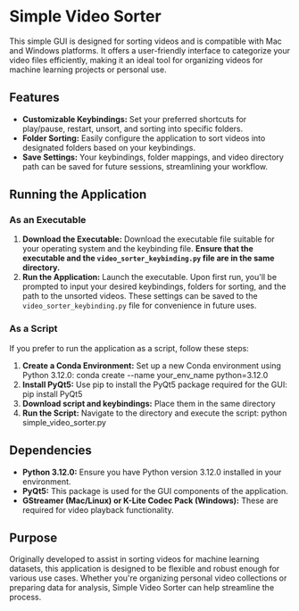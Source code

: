 # Simple Video Sorter

This simple GUI is designed for sorting videos and is compatible with Mac and Windows platforms. It offers a user-friendly interface to categorize your video files efficiently, making it an ideal tool for organizing videos for machine learning projects or personal use.

## Features

- **Customizable Keybindings:** Set your preferred shortcuts for play/pause, restart, unsort, and sorting into specific folders.
- **Folder Sorting:** Easily configure the application to sort videos into designated folders based on your keybindings.
- **Save Settings:** Your keybindings, folder mappings, and video directory path can be saved for future sessions, streamlining your workflow.

## Running the Application

### As an Executable

1. **Download the Executable:** Download the executable file suitable for your operating system and the keybinding file. **Ensure that the executable and the `video_sorter_keybinding.py` file are in the same directory.**
2. **Run the Application:** Launch the executable. Upon first run, you'll be prompted to input your desired keybindings, folders for sorting, and the path to the unsorted videos. These settings can be saved to the `video_sorter_keybinding.py` file for convenience in future uses.

### As a Script

If you prefer to run the application as a script, follow these steps:

1. **Create a Conda Environment:** Set up a new Conda environment using Python 3.12.0:
    conda create --name your_env_name python=3.12.0
2. **Install PyQt5:** Use pip to install the PyQt5 package required for the GUI:
    pip install PyQt5
3. **Download script and keybindings:** Place them in the same directory
4. **Run the Script:** Navigate to the directory and execute the script:
    python simple_video_sorter.py


## Dependencies

- **Python 3.12.0:** Ensure you have Python version 3.12.0 installed in your environment.
- **PyQt5:** This package is used for the GUI components of the application.
- **GStreamer (Mac/Linux) or K-Lite Codec Pack (Windows):** These are required for video playback functionality.

## Purpose

Originally developed to assist in sorting videos for machine learning datasets, this application is designed to be flexible and robust enough for various use cases. Whether you're organizing personal video collections or preparing data for analysis, Simple Video Sorter can help streamline the process.
